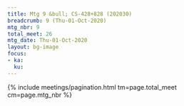 ```yaml
---
title: Mtg 9 &bull; CS-428+828 (202030)
breadcrumb: 9 (Thu-01-Oct-2020)
mtg_nbr: 9
total_meet: 26
mtg_date: Thu-01-Oct-2020
layout: bg-image
focus:
- ka:
  ku:
---
```

{% include meetings/pagination.html tm=page.total_meet cm=page.mtg_nbr %}